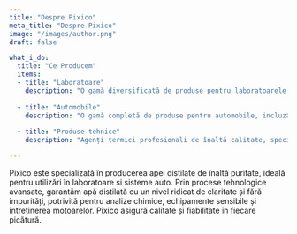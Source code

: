 ```yaml
---
title: "Despre Pixico"
meta_title: "Despre Pixico"
image: "/images/author.png"
draft: false

what_i_do:
  title: "Ce Producem"
  items:
  - title: "Laboratoare"
    description: "O gamă diversificată de produse pentru laboratoarele de analize, incluzând apă deionizată ultrapură, apă distilată și reactivi de înaltă calitate, esențiale pentru precizia și fiabilitatea rezultatelor."
  
  - title: "Automobile"
    description: "O gamă completă de produse pentru automobile, incluzând lichid de parbriz, apă distilată, lichid de frână, antigel, degresanți, degivranți și cosmetice auto, asigurând întreținere optimă și performanță de durată."
  
  - title: "Produse tehnice"
    description: "Agenți termici profesionali de înaltă calitate, special concepuți pentru utilizarea în diverse produse tehnice, asigurând performanță și eficiență termică superioară."

---
```


Pixico este specializată în producerea apei distilate de înaltă puritate, ideală pentru utilizări în laboratoare și sisteme auto. Prin procese tehnologice avansate, garantăm apă distilată cu un nivel ridicat de claritate și fără impurități, potrivită pentru analize chimice, echipamente sensibile și întreținerea motoarelor. Pixico asigură calitate și fiabilitate în fiecare picătură.
